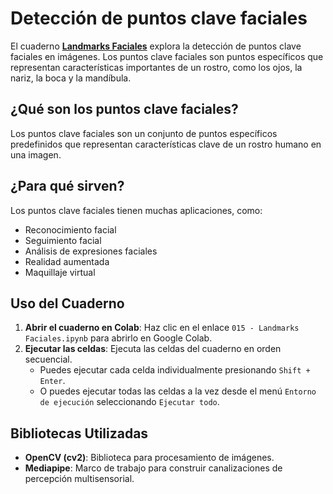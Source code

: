 #   Detección de puntos clave faciales

El cuaderno **[Landmarks Faciales](015%20-%20Landmarks%20Faciales.ipynb)** explora la detección de puntos clave faciales en imágenes. Los puntos clave faciales son puntos específicos que representan características importantes de un rostro, como los ojos, la nariz, la boca y la mandíbula.

##   ¿Qué son los puntos clave faciales?

Los puntos clave faciales son un conjunto de puntos específicos predefinidos que representan características clave de un rostro humano en una imagen.

##   ¿Para qué sirven?

Los puntos clave faciales tienen muchas aplicaciones, como:

* Reconocimiento facial
* Seguimiento facial
* Análisis de expresiones faciales
* Realidad aumentada
* Maquillaje virtual

##   Uso del Cuaderno

1.  **Abrir el cuaderno en Colab**: Haz clic en el enlace `015 - Landmarks Faciales.ipynb` para abrirlo en Google Colab.
2.  **Ejecutar las celdas**: Ejecuta las celdas del cuaderno en orden secuencial.
    * Puedes ejecutar cada celda individualmente presionando `Shift + Enter`.
    * O puedes ejecutar todas las celdas a la vez desde el menú `Entorno de ejecución` seleccionando `Ejecutar todo`.

##   Bibliotecas Utilizadas

* **OpenCV (cv2)**: Biblioteca para procesamiento de imágenes.
* **Mediapipe**: Marco de trabajo para construir canalizaciones de percepción multisensorial.